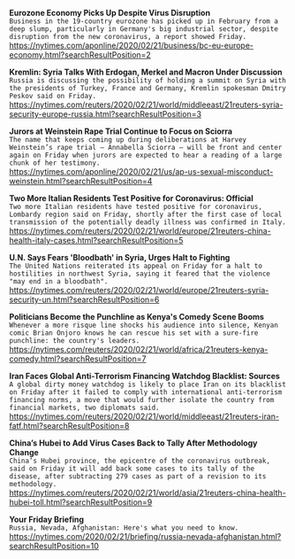 **Eurozone Economy Picks Up Despite Virus Disruption**\
`Business in the 19-country eurozone has picked up in February from a deep slump, particularly in Germany's big industrial sector, despite disruption from the new coronavirus, a report showed Friday.`\
https://nytimes.com/aponline/2020/02/21/business/bc-eu-europe-economy.html?searchResultPosition=2

**Kremlin: Syria Talks With Erdogan, Merkel and Macron Under Discussion**\
`Russia is discussing the possibility of holding a summit on Syria with the presidents of Turkey, France and Germany, Kremlin spokesman Dmitry Peskov said on Friday.`\
https://nytimes.com/reuters/2020/02/21/world/middleeast/21reuters-syria-security-europe-russia.html?searchResultPosition=3

**Jurors at Weinstein Rape Trial Continue to Focus on Sciorra**\
`The name that keeps coming up during deliberations at Harvey Weinstein’s rape trial — Annabella Sciorra — will be front and center again on Friday when jurors are expected to hear a reading of a large chunk of her testimony.`\
https://nytimes.com/aponline/2020/02/21/us/ap-us-sexual-misconduct-weinstein.html?searchResultPosition=4

**Two More Italian Residents Test Positive for Coronavirus: Official**\
`Two more Italian residents have tested positive for coronavirus, Lombardy region said on Friday, shortly after the first case of local transmission of the potentially deadly illness was confirmed in Italy.`\
https://nytimes.com/reuters/2020/02/21/world/europe/21reuters-china-health-italy-cases.html?searchResultPosition=5

**U.N. Says Fears 'Bloodbath' in Syria, Urges Halt to Fighting**\
`The United Nations reiterated its appeal on Friday for a halt to hostilities in northwest Syria, saying it feared that the violence "may end in a bloodbath".`\
https://nytimes.com/reuters/2020/02/21/world/europe/21reuters-syria-security-un.html?searchResultPosition=6

**Politicians Become the Punchline as Kenya's Comedy Scene Booms**\
`Whenever a more risque line shocks his audience into silence, Kenyan comic Brian Onjoro knows he can rescue his set with a sure-fire punchline: the country's leaders. `\
https://nytimes.com/reuters/2020/02/21/world/africa/21reuters-kenya-comedy.html?searchResultPosition=7

**Iran Faces Global Anti-Terrorism Financing Watchdog Blacklist: Sources**\
`A global dirty money watchdog is likely to place Iran on its blacklist on Friday after it failed to comply with international anti-terrorism financing norms, a move that would further isolate the country from financial markets, two diplomats said.`\
https://nytimes.com/reuters/2020/02/21/world/middleeast/21reuters-iran-fatf.html?searchResultPosition=8

**China’s Hubei to Add Virus Cases Back to Tally After Methodology Change**\
`China’s Hubei province, the epicentre of the coronavirus outbreak, said on Friday it will add back some cases to its tally of the disease, after subtracting 279 cases as part of a revision to its methodology.`\
https://nytimes.com/reuters/2020/02/21/world/asia/21reuters-china-health-hubei-toll.html?searchResultPosition=9

**Your Friday Briefing**\
`Russia, Nevada, Afghanistan: Here's what you need to know.`\
https://nytimes.com/2020/02/21/briefing/russia-nevada-afghanistan.html?searchResultPosition=10

